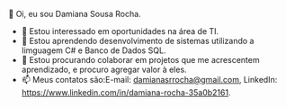👋 Oi, eu sou Damiana Sousa Rocha.
- 👀 Estou interessado em oportunidades na área de TI.
- 🌱 Estou aprendendo desenvolvimento de sistemas utilizando a limguagem C# e Banco de Dados SQL.
- 💞️ Estou procurando colaborar em projetos que me acrescentem aprendizado, e procuro agregar valor à eles.
- 📫 Meus contatos são:E-mail: damianasrrocha@gmail.com, LinkedIn: https://www.linkedin.com/in/damiana-rocha-35a0b2161.
